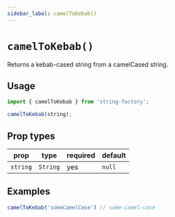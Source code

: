 ```yaml
---
sidebar_label: camelToKebab()
---
```


# `camelToKebab()`
Returns a kebab-cased string from a camelCased string.

## Usage
```javascript
import { camelToKebab } from 'string-factory';

camelToKebab(string);
```

## Prop types
| prop      | type     | required | default   |
|-----------|----------|----------|-----------|
| `string`  | `String` | yes      | `null`    |

## Examples
```javascript
camelToKebab('someCamelCase') // some-camel-case
```
